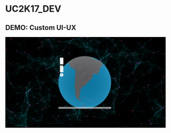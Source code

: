 # UC2K17_DEV

## DEMO: Custom UI-UX
![Alt text](./demos/10_custom_uiux/screen.png?raw=true "screenshot")
